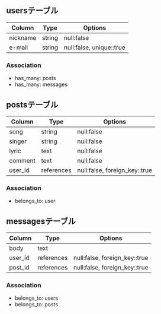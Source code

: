 ## usersテーブル

|Column|Type|Options|
|------|----|-------|
|nickname|string|null:false|
|e-mail|string|null:false, unique::true|

### Association
- has_many: posts
- has_many: messages

## postsテーブル
|Column|Type|Options|
|------|----|-------|
|song|string|null:false|
|singer|string|null:false|
|lyric|text|null:false|
|comment|text|null:false|
|user_id|references|null:false, foreign_key::true|

### Association
- belongs_to: user

## messagesテーブル
|Column|Type|Options|
|------|----|-------|
|body|text||
|user_id|references|null:false, foreign_key::true|
|post_id|references|null:false, foreign_key::true|

### Association
- belongs_to: users
- belongs_to: posts
